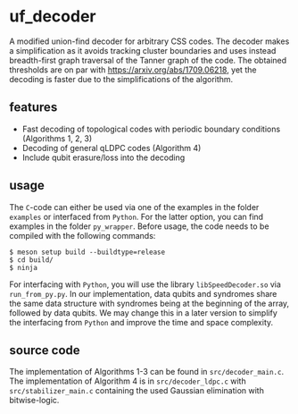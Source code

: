 # uf_decoder

A modified union-find decoder for arbitrary CSS codes. The decoder makes a simplification as it avoids tracking cluster boundaries and uses instead breadth-first graph traversal of the Tanner graph of the code. The obtained thresholds are on par with https://arxiv.org/abs/1709.06218, yet the decoding is faster due to the simplifications of the algorithm.

## features
- Fast decoding of topological codes with periodic boundary conditions (Algorithms 1, 2, 3)
- Decoding of general qLDPC codes (Algorithm 4)
- Include qubit erasure/loss into the decoding

## usage

The ```C```-code can either be used via one of the examples in the folder ```examples``` or interfaced from ```Python```. For the latter option, you can find examples in the folder ```py_wrapper```. Before usage, the code needs to be compiled with the following commands:

```
$ meson setup build --buildtype=release
$ cd build/
$ ninja
```
For interfacing with ```Python```, you will use the library ```libSpeedDecoder.so``` via ```run_from_py.py```. In our implementation, data qubits and syndromes share the same data structure with syndromes being at the beginning of the array, followed by data qubits. We may change this in a later version to simplify the interfacing from ```Python``` and improve the time and space complexity.

## source code
The implementation of Algorithms 1-3 can be found in ```src/decoder_main.c```. The implementation of Algorithm 4 is in ```src/decoder_ldpc.c``` with ```src/stabilizer_main.c``` containing the used Gaussian elimination with bitwise-logic.
